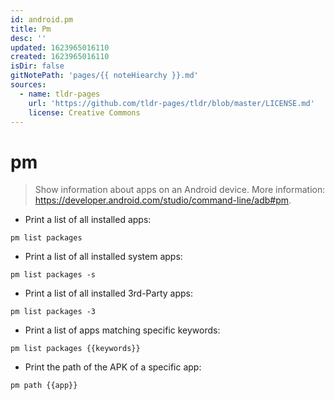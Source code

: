 ```yaml
---
id: android.pm
title: Pm
desc: ''
updated: 1623965016110
created: 1623965016110
isDir: false
gitNotePath: 'pages/{{ noteHiearchy }}.md'
sources:
  - name: tldr-pages
    url: 'https://github.com/tldr-pages/tldr/blob/master/LICENSE.md'
    license: Creative Commons
---
```

# pm

> Show information about apps on an Android device.
> More information: <https://developer.android.com/studio/command-line/adb#pm>.

- Print a list of all installed apps:

`pm list packages`

- Print a list of all installed system apps:

`pm list packages -s`

- Print a list of all installed 3rd-Party apps:

`pm list packages -3`

- Print a list of apps matching specific keywords:

`pm list packages {{keywords}}`

- Print the path of the APK of a specific app:

`pm path {{app}}`

